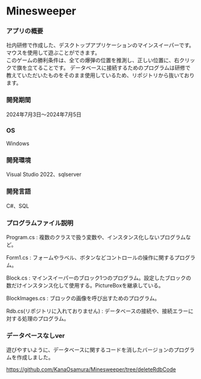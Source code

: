 # Minesweeper
### アプリの概要

社内研修で作成した、デスクトップアプリケーションのマインスイーパーです。  
マウスを使用して遊ぶことができます。  
このゲームの勝利条件は、全ての爆弾の位置を推測し、正しい位置に、右クリックで旗を立てることです。
データベースに接続するためのプログラムは研修で教えていただいたものをそのまま使用しているため、リポジトリから抜いております。

### 開発期間
‎2024‎年‎7‎月‎3‎日～‎2024‎年‎7‎月‎5‎日

### OS
Windows

### 開発環境
Visual Studio 2022、sqlserver

### 開発言語
C#、SQL

### プログラムファイル説明
Program.cs : 複数のクラスで扱う変数や、インスタンス化しないプログラムなど。

Form1.cs : フォームやラベル、ボタンなどコントロールの操作に関するプログラム。

Block.cs : マインスイーパーのブロック1つのプログラム。設定したブロックの数だけインスタンス化して使用する。PictureBoxを継承している。

BlockImages.cs : ブロックの画像を呼び出すためのプログラム。

Rdb.cs(リポジトリに入れておりません) : データベースの接続や、接続エラーに対する処理のプログラム。

### データベースなしver
遊びやすいように、データベースに関するコードを消したバージョンのプログラムを作成しました。

https://github.com/KanaOsamura/Minesweeper/tree/deleteRdbCode
